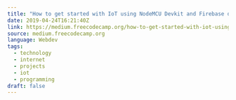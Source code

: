 ```yaml
---
title: "How to get started with IoT using NodeMCU Devkit and Firebase database"
date: 2019-04-24T16:21:40Z
link: https://medium.freecodecamp.org/how-to-get-started-with-iot-using-nodemcu-devkit-and-firebase-database-d43e8a408a88?source=rss----336d898217ee---4
source: medium.freecodecamp.org
language: Webdev
tags:
  - technology
  - internet
  - projects
  - iot
  - programming
draft: false
---
```

